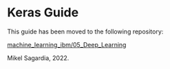 # Keras Guide

This guide has been moved to the following repository:

[machine_learning_ibm/05_Deep_Learning](https://github.com/mxagar/machine_learning_ibm/tree/main/05_Deep_Learning)

Mikel Sagardia, 2022.